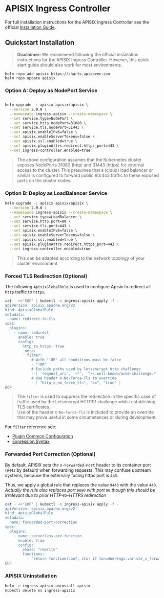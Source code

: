 # APISIX Ingress Controller

For full installation instructions for the APISIX Ingress Controller see the official [Installation Guide](https://apisix.apache.org/docs/apisix/installation-guide/).

## Quickstart Installation

> **Disclaimer:** We recommend following the official installation instructions for the APISIX Ingress Controller. However, this quick start guide should also work for most environments.

```
helm repo add apisix https://charts.apiseven.com
helm repo update apisix
```

### Option A: Deploy as NodePort Service

```bash

helm upgrade -i apisix apisix/apisix \
  --version 2.9.0 \
  --namespace ingress-apisix --create-namespace \
  --set service.type=NodePort \
  --set service.http.nodePort=31080 \
  --set service.tls.nodePort=31443 \
  --set apisix.enableIPv6=false \
  --set apisix.enableServerTokens=false \
  --set apisix.ssl.enabled=true \
  --set apisix.pluginAttrs.redirect.https_port=443 \
  --set ingress-controller.enabled=true
```

> The above configuration assumes that the Kubernetes cluster exposes NodePorts 31080 (http) and 31443 (https) for external access to the cluster. This presumes that a (cloud) load balancer or similar is configured to forward public 80/443 traffic to these exposed ports on the cluster nodes.

### Option B: Deploy as LoadBalancer Service

```bash
helm upgrade -i apisix apisix/apisix \
  --version 2.9.0 \
  --namespace ingress-apisix --create-namespace \
  --set service.type=LoadBalancer \
  --set service.http.port=80 \
  --set service.tls.port=443 \
  --set apisix.enableIPv6=false \
  --set apisix.enableServerTokens=false \
  --set apisix.ssl.enabled=true \
  --set apisix.pluginAttrs.redirect.https_port=443 \
  --set ingress-controller.enabled=true
```

> This can be adapted according to the network topology of your cluster environment.

### Forced TLS Redirection (Optional)

The following `ApisixGlobalRule` is used to configure Apisix to redirect all `http` traffic to `https`.

```bash
cat - <<'EOF' | kubectl -n ingress-apisix apply -f -
apiVersion: apisix.apache.org/v2
kind: ApisixGlobalRule
metadata:
  name: redirect-to-tls
spec:
  plugins:
    - name: redirect
      enable: true
      config:
        http_to_https: true
        _meta:
          filter:
            # With '!OR' all conditions must be false
            - "!OR"
            # Exclude paths used by letsencrypt http challenge
            - [ 'request_uri', '~*', '^/\.well-known/acme-challenge.*' ]
            # Use header X-No-Force-Tls to override
            - [ "http_x_no_force_tls", "==", "true" ]
EOF
```

> The `filter` is used to suppress the redirection in the specific case of traffic used by the Letsencrypt HTTP01 challenge whilst establishing TLS certificates.<br>
> Use of the header `X-No-Force-Tls` is included to provide an override that may prove useful in some circumstances or during development.

For `filter` reference see:

* [Plugin Common Configuration](https://apisix.apache.org/docs/apisix/terminology/plugin/#plugin-common-configuration)
* [Expression Syntax](https://github.com/api7/lua-resty-expr?tab=readme-ov-file#comparison-operators)

### Forwarded Port Correction (Optional)

By default, APISIX sets the `X-Forwarded-Port` header to its container port (`9443` by default) when forwarding requests. This may confuse upstream systems, because the externally facing https port is `443`.

Thus, we apply a global rule that replaces the value `9443` with the value `443`.<br>
_Actually the rule also replaces port `9080` with port `80` though this should be irrelevant due to prior HTTP-to-HTTPS redirection_

```bash
cat - <<'EOF' | kubectl -n ingress-apisix apply -f -
apiVersion: apisix.apache.org/v2
kind: ApisixGlobalRule
metadata:
  name: forwarded-port-correction
spec:
  plugins:
    - name: serverless-pre-function
      enable: true
      config:
        phase: "rewrite"
        functions:
          - "return function(conf, ctx) if tonumber(ngx.var.var_x_forwarded_port) > 9000 then ngx.var.var_x_forwarded_port = ngx.var.var_x_forwarded_port - 9000 end end"
EOF
```

### APISIX Uninstallation

```bash
helm -n ingress-apisix uninstall apisix
kubectl delete ns ingress-apisix
```
